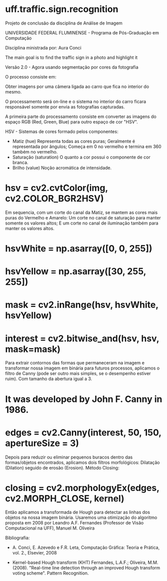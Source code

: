# uff.traffic.sign.recognition
Projeto de conclusão da disciplina de Análise de Imagem

UNIVERSIDADE FEDERAL FLUMINENSE - Programa de Pós-Graduação em Computação

Disciplina ministrada por:
Aura Conci

The main goal is to find the traffic sign in a photo and highlight it

Versão 2.0 - Agora usando segmentação por cores da fotografia

O processo consiste em:

Obter imagens por uma câmera ligada ao carro que fica no interior do mesmo.

O processamento será on-line e o sistema no interior do carro ficara responsável somente por envia as fotografias capturadas.

A primeira parte do processamento consiste em converter as imagens do espaço RGB (Red, Green, Blue) para outro espaço de cor "HSV".

HSV - Sistemas de cores formado pelos componentes:
- Matiz (hue)
Representa todas as cores puras;
Geralmente é representada por ângulos;
Começa em 0 no vermelho e termina em 360 também no vermelho.
- Saturação (saturation)
O quanto a cor possui o componente de cor branca.
- Brilho (value)
Noção acromática de intensidade.

# hsv = cv2.cvtColor(img, cv2.COLOR_BGR2HSV)

Em sequencia, com um corte do canal da Matiz, se mantem as cores mais puras do Vermelho e Amarelo:
Um corte no canal de saturação para manter somente os valores altos;
E um corte no canal de iluminação também para manter os valores altos.

# hsvWhite  = np.asarray([0, 0, 255])
# hsvYellow = np.asarray([30, 255, 255])
# mask = cv2.inRange(hsv, hsvWhite, hsvYellow)
# interest = cv2.bitwise_and(hsv, hsv, mask=mask)

Para extrair contornos das formas que permaneceram na imagem e transformar nossa imagem em binária para futuros processos, aplicamos o filtro de Canny (pode ser outro mais simples, se o desempenho estiver ruim).
Com tamanho da abertura igual a 3.
# It was developed by John F. Canny in 1986.
# edges = cv2.Canny(interest, 50, 150, apertureSize = 3)

Depois para reduzir ou eliminar pequenos buracos dentro das formas/objetos encontrados, aplicamos dois filtros morfológicos: Dilatação (Dilation) seguido de erosão (Erosion).
Método Closing:
# closing = cv2.morphologyEx(edges, cv2.MORPH_CLOSE, kernel)

Então aplicamos a transformada de Hough para detectar as linhas dos objetos na nossa imagem binária. Usaremos uma otimização do algoritmo proposta em 2008 por Leandro A.F. Fernandes (Professor de Visão Computacional na UFF), Manuel M. Oliveira

Bibliografia:

- A. Conci, E. Azevedo e F.R. Leta, Computação Gráfica: Teoria e Prática, vol. 2., Elsevier, 2008

- Kernel-based Hough transform (KHT)
Fernandes, L.A.F.; Oliveira, M.M. (2008). "Real-time line detection through an improved Hough transform voting scheme". Pattern Recognition.